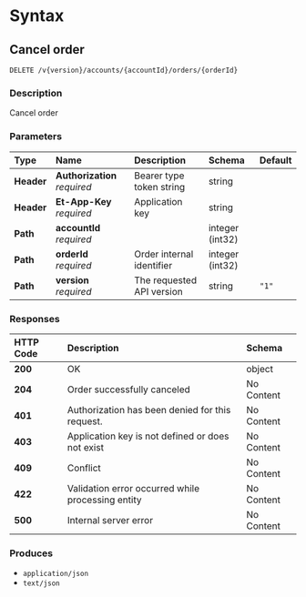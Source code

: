 # Syntax

## Cancel order

```text
DELETE /v{version}/accounts/{accountId}/orders/{orderId}
```

### Description

Cancel order

### Parameters

| Type | Name | Description | Schema | Default |
| :--- | :--- | :--- | :--- | :--- |
| **Header** | **Authorization**   _required_ | Bearer type token string | string |  |
| **Header** | **Et-App-Key**   _required_ | Application key | string |  |
| **Path** | **accountId**   _required_ |  | integer \(int32\) |  |
| **Path** | **orderId**   _required_ | Order internal identifier | integer \(int32\) |  |
| **Path** | **version**   _required_ | The requested API version | string | `"1"` |

### Responses

| HTTP Code | Description | Schema |
| :--- | :--- | :--- |
| **200** | OK | object |
| **204** | Order successfully canceled | No Content |
| **401** | Authorization has been denied for this request. | No Content |
| **403** | Application key is not defined or does not exist | No Content |
| **409** | Conflict | No Content |
| **422** | Validation error occurred while processing entity | No Content |
| **500** | Internal server error | No Content |

### Produces

* `application/json`
* `text/json`

